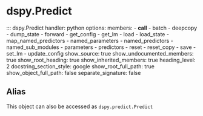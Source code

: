 # dspy.Predict

::: dspy.Predict
    handler: python
    options:
        members:
            - __call__
            - batch
            - deepcopy
            - dump_state
            - forward
            - get_config
            - get_lm
            - load
            - load_state
            - map_named_predictors
            - named_parameters
            - named_predictors
            - named_sub_modules
            - parameters
            - predictors
            - reset
            - reset_copy
            - save
            - set_lm
            - update_config
        show_source: true
        show_undocumented_members: true
        show_root_heading: true
        show_inherited_members: true
        heading_level: 2
        docstring_section_style: google
        show_root_full_path: true
        show_object_full_path: false
        separate_signature: false

## Alias

This object can also be accessed as `dspy.predict.Predict`

